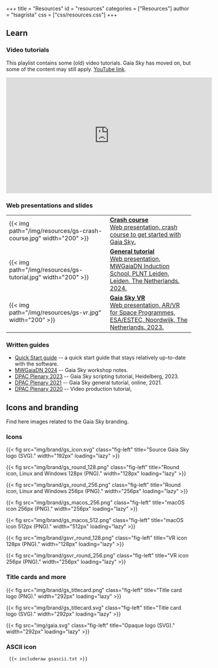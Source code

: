 +++
title = "Resources"
id = "resources"
categories = ["Resources"]
author = "tsagrista"
css = ["css/resources.css"]
+++

## Learn

### Video tutorials

This playlist contains some (old) video tutorials. Gaia Sky has moved on, but some of the content may still apply. [YouTube link](https://www.youtube.com/playlist?list=PLDZ2SS9VxN5sKQUO_60Eceuft9M1OQogE).

<iframe width="560" height="315" src="https://www.youtube.com/embed/videoseries?si=X3mMDW_VW6tMqhtg&amp;list=PLDZ2SS9VxN5sKQUO_60Eceuft9M1OQogE" title="YouTube video player" frameborder="0" allow="accelerometer; autoplay; clipboard-write; encrypted-media; gyroscope; picture-in-picture; web-share" referrerpolicy="strict-origin-when-cross-origin" allowfullscreen></iframe>

### Web presentations and slides

|                          |                                                        |
|--------------------------|--------------------------------------------------------|
|{{< img path="/img/resources/gs-crash-course.jpg" width="200" >}} | [**Crash course**<br>Web presentation, crash course to get started with Gaia Sky.](https://gaia.ari.uni-heidelberg.de/gaiasky/presentation/gaiasky-crash-course/)            |
|{{< img path="/img/resources/gs-tutorial.jpg" width="200" >}} | [**General tutorial**<br>Web presentation, MWGaiaDN Induction School, PLNT Leiden, Leiden, The Netherlands. 2024.](https://gaia.ari.uni-heidelberg.de/gaiasky/presentation/202402/mwgaiadn/)            |
|{{< img path="/img/resources/gs-vr.jpg" width="200" >}} | [**Gaia Sky VR**<br>Web presentation, AR/VR for Space Programmes, ESA/ESTEC, Noordwijk, The Netherlands. 2023.](https://gaia.ari.uni-heidelberg.de/gaiasky/presentation/202312/)            |


### Written guides

- [Quick Start guide](http://docs.gaiasky.space/master/Quick-start-guide.html) -- a quick start guide that stays relatively up-to-date with the software.
- [MWGaiaDN 2024](http://docs.gaiasky.space/master/workshops/mwgaiadn-plntleiden-2024.html) -- Gaia Sky workshop notes.
- [DPAC Plenary 2023](http://docs.gaiasky.space/3.5.8/workshops/dpac-plenary-hdb-2023.html) -- Gaia Sky scripting tutorial, Heidelberg, 2023.
- [DPAC Plenary 2021](http://docs.gaiasky.space/3.5.8/workshops/dpac-plenary-online-2021.html) -- Gaia Sky general tutorial, online, 2021.
- [DPAC Plenary 2020](http://docs.gaiasky.space/3.5.8/workshops/dpac-plenary-online-2021.html) -- Video production tutorial, 

## Icons and branding

Find here images related to the Gaia Sky branding.

### Icons


{{< fig src="img/brand/gs_icon.svg" class="fig-left" title="Source Gaia Sky logo (SVG)." width="192px" loading="lazy" >}}
<br/>

{{< fig src="img/brand/gs_round_128.png" class="fig-left" title="Round icon, Linux and Windows 128px (PNG)." width="128px" loading="lazy" >}}
<br/>

{{< fig src="img/brand/gs_round_256.png" class="fig-left" title="Round icon, Linux and Windows 256px (PNG)." width="256px" loading="lazy" >}}
<br/>

{{< fig src="img/brand/gs_macos_256.png" class="fig-left" title="macOS icon 256px (PNG)." width="256px" loading="lazy" >}}
<br/>

{{< fig src="img/brand/gs_macos_512.png" class="fig-left" title="macOS icon 512px (PNG)." width="512px" loading="lazy" >}}
<br/>

{{< fig src="img/brand/gsvr_round_128.png" class="fig-left" title="VR icon 128px (PNG)." width="128px" loading="lazy" >}}
<br/>

{{< fig src="img/brand/gsvr_round_256.png" class="fig-left" title="VR icon 256px (PNG)." width="256px" loading="lazy" >}}
<br/>

### Title cards and more


{{< fig src="img/brand/gs_titlecard.png" class="fig-left" title="Title card logo (PNG)." width="292px" loading="lazy" >}}
<br/>

{{< fig src="img/brand/gs_titlecard.svg" class="fig-left" title="Title card logo (SVG)." width="292px" loading="lazy" >}}
<br/>

{{< fig src="img/gaia.svg" class="fig-left" title="Opaque logo (SVG)." width="292px" loading="lazy" >}}
<br/>


### ASCII icon
```txt
 {{< includeraw gsascii.txt >}}
```
